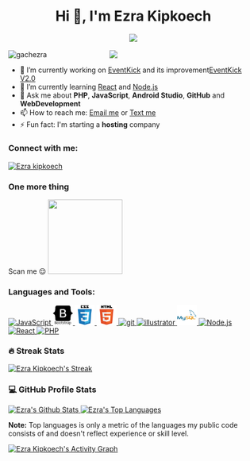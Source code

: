 <h1 align="center">Hi 👋, I'm Ezra Kipkoech</h1>
<p align="center">
  <a href="https://github.com/gachezra">
    <img src="https://readme-typing-svg.demolab.com?font=Fira+Code&pause=1000&color=FFFFFF&center=true&width=500&lines=Fullstack+developer;Mobile+applications+and+Web+applications" /></a>
</p>
<img width="300" align="right" src="https://media.giphy.com/media/Dh5q0sShxgp13DwrvG/giphy.gif"/>
<p align="left">
<img src="https://komarev.com/ghpvc/?username=gachezra&label=Profile%20views&color=0e75b6&style=flat" alt="gachezra" />
</p>

- 🔭 I’m currently working on [EventKick](https://www.github.com/gachezra/event) and its improvement[EventKick V2.0](https://www.github.com/gachezra/EventKick)
- 🌱 I’m currently learning [React](https://www.react.dev) and [Node.js](https://www.nodejs.org)
- 💬 Ask me about **PHP**, **JavaScript**, **Android Studio**, **GitHub** and **WebDevelopment**
- 📫 How to reach me: [Email me](mailto::gachomoezra@gmail.com) or [Text me](https://wa.me/254727684727)
- ⚡ Fun fact: I'm starting a **hosting** company


<h3 align="left">Connect with me:</h3>
<p align="left">

<a href="https://www.linkedin.com/in/ezra-kipkoech-96112a252/" target="blank"><img align="center" src="https://raw.githubusercontent.com/rahuldkjain/github-profile-readme-generator/master/src/images/icons/Social/linked-in-alt.svg" alt="Ezra kipkoech" height="40" width="40" /></a>
</p>

<h3 align="left">One more thing</h3>
Scan me 😌
<a href="gachezra.github.io/port-folio" target="_blank" rel="noreferrer">
<img src="https://user-images.githubusercontent.com/71008423/234959536-7ed3af35-7f54-4f39-9f33-f1d9be3b6ee1.png" width="150" height="150"/>
<a/>

<h3 align="left">Languages and Tools:</h3>

<p align="left">
<a href="https://javascript.cm/" target="_blank" rel="noreferrer">
<img src="https://upload.wikimedia.org/wikipedia/commons/thumb/7/73/Javascript-736400_960_720.png/640px-Javascript-736400_960_720.png" alt="JavaScript" width="40" height="40"/>
</a>
<a href="https://getbootstrap.com" target="_blank" rel="noreferrer">
<img src="https://raw.githubusercontent.com/devicons/devicon/master/icons/bootstrap/bootstrap-plain-wordmark.svg" alt="bootstrap" width="40" height="40"/>
</a>
<a href="https://www.w3schools.com/css/" target="_blank" rel="noreferrer">
<img src="https://raw.githubusercontent.com/devicons/devicon/master/icons/css3/css3-original-wordmark.svg" alt="css3" width="40" height="40"/>
</a>
<a href="https://www.w3.org/html/" target="_blank" rel="noreferrer">
<img src="https://raw.githubusercontent.com/devicons/devicon/master/icons/html5/html5-original-wordmark.svg" alt="html5" width="40" height="40"/>
</a>
<a href="https://git-scm.com/" target="_blank" rel="noreferrer">
<img src="https://www.vectorlogo.zone/logos/git-scm/git-scm-icon.svg" alt="git" width="40" height="40"/>
</a>
<a href="https://www.adobe.com/in/products/illustrator.html" target="_blank" rel="noreferrer">
<img src="https://www.vectorlogo.zone/logos/adobe_illustrator/adobe_illustrator-icon.svg" alt="illustrator" width="40" height="40"/>
</a>
<a href="https://www.mysql.com/" target="_blank" rel="noreferrer">
<img src="https://raw.githubusercontent.com/devicons/devicon/master/icons/mysql/mysql-original-wordmark.svg" alt="mysql" width="40" height="40"/>
</a>
<a href="nodejs.org" target="_blank" rel="noreferrer">
<img src="https://upload.wikimedia.org/wikipedia/commons/thumb/7/7e/Node.js_logo_2015.svg/640px-Node.js_logo_2015.svg.png" alt="Node.js" width="110" height="40"/>
</a>
<a href="react.dev/" target="_blank" rel="noreferrer">
<img src="https://upload.wikimedia.org/wikipedia/commons/thumb/a/a7/React-icon.svg/640px-React-icon.svg.png" alt="React" width="40" height="40"/>
</a>
<a href="php.net" target="_blank" rel="noreferrer">
<img src="https://upload.wikimedia.org/wikipedia/commons/thumb/2/27/PHP-logo.svg/640px-PHP-logo.svg.png" alt="PHP" width="40" height="40"/>
</a>
  
<h3>🔥 Streak Stats</h3>
  <p>
    <a href="https://github.com/gachezra">
      <img alt="Ezra Kipkoech's Streak" src="https://streak-stats.demolab.com?user=gachezra&theme=dark"/>
    </a>
  </p>
  
<h3>💻 GitHub Profile Stats</h3>

  <a href="https://github.com/gachezra">
  <img alt="Ezra's Github Stats" src="https://denvercoder1-github-readme-stats.vercel.app/api/?username=gachezra&show_icons=true&include_all_commits=true&count_private=true&theme=react&hide_border=true&bg_color=1F222E&title_color=F85D7F&icon_color=F8D866" height="192px"/>
  </a><a href="https://github.com/gachezra">
  <img alt="Ezra's Top Languages" src="https://denvercoder1-github-readme-stats.vercel.app/api/top-langs/?username=gachezra&langs_count=8&layout=compact&theme=react&hide_border=true&bg_color=1F222E&title_color=F85D7F&icon_color=F8D866&hide=Jupyter%20Notebook,Roff" height="192px"/>
  </a>
  <br/>
  
 <b>Note:</b> Top languages is only a metric of the languages my public code consists of and doesn't reflect experience or skill level.
  

  <a href="https://github.com/gachezra">
  <img alt="Ezra Kipkoech's Activity Graph" src="https://github-readme-activity-graph.cyclic.app/graph/?username=gachezra&bg_color=1F222E&color=F8D866&line=F85D7F&point=FFFFFF&hide_border=true" />
  </a>
  
 
